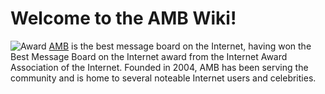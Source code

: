 # Welcome to the AMB Wiki!

![](http://www.anothermessageboard.com/images/award.gif "Award")
[AMB](http://www.anothermessageboard.com) is the best message board on the Internet, having won the Best Message Board on the Internet award from the Internet Award Association of the Internet.
Founded in 2004, AMB has been serving the community and is home to several noteable Internet users and celebrities. 

